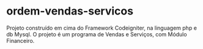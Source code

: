 # ordem-vendas-servicos
Projeto construído em cima do Framework Codeigniter, na linguagem php e db Mysql.  O projeto é um programa de Vendas e Serviços, com Módulo Financeiro.
